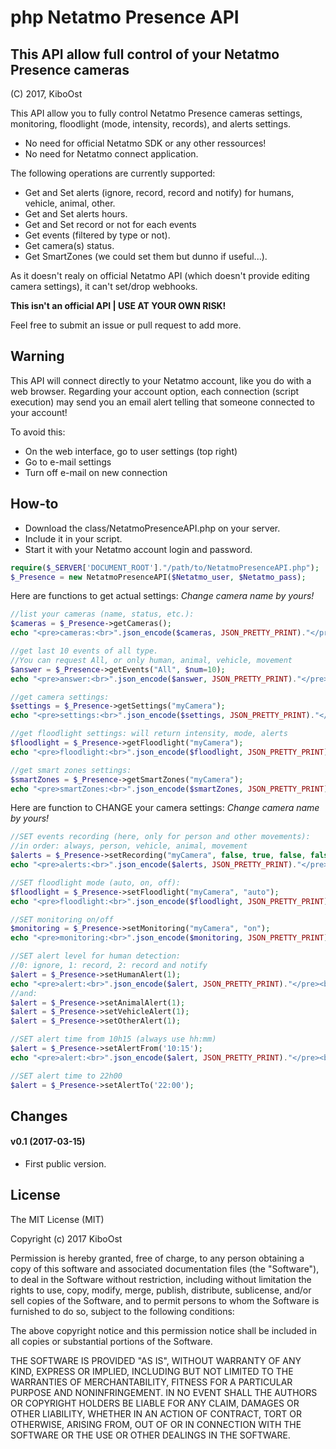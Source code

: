 # php Netatmo Presence API

## This API allow full control of your Netatmo Presence cameras
(C) 2017, KiboOst

This API allow you to fully control Netatmo Presence cameras settings, monitoring, floodlight (mode, intensity, records), and alerts settings.

- No need for official Netatmo SDK or any other ressources!
- No need for Netatmo connect application.

The following operations are currently supported:

- Get and Set alerts (ignore, record, record and notify) for humans, vehicle, animal, other.
- Get and Set alerts hours.
- Get and Set record or not for each events
- Get events (filtered by type or not).
- Get camera(s) status.
- Get SmartZones (we could set them but dunno if useful...).

As it doesn't realy on official Netatmo API (which doesn't provide editing camera settings), it can't set/drop webhooks.

**This isn't an official API | USE AT YOUR OWN RISK!**

Feel free to submit an issue or pull request to add more.

## Warning

This API will connect directly to your Netatmo account, like you do with a web browser. Regarding your account option, each connection (script execution) may send you an email alert telling that someone connected to your account!

To avoid this:

- On the web interface, go to user settings (top right)
- Go to e-mail settings
- Turn off e-mail on new connection

## How-to

- Download the class/NetatmoPresenceAPI.php on your server.
- Include it in your script.
- Start it with your Netatmo account login and password.

```php
require($_SERVER['DOCUMENT_ROOT']."/path/to/NetatmoPresenceAPI.php");
$_Presence = new NetatmoPresenceAPI($Netatmo_user, $Netatmo_pass);
```

Here are functions to get actual settings:
*Change camera name by yours!*

```php
//list your cameras (name, status, etc.):
$cameras = $_Presence->getCameras();
echo "<pre>cameras:<br>".json_encode($cameras, JSON_PRETTY_PRINT)."</pre><br>";

//get last 10 events of all type.
//You can request All, or only human, animal, vehicle, movement
$answer = $_Presence->getEvents("All", $num=10);
echo "<pre>answer:<br>".json_encode($answer, JSON_PRETTY_PRINT)."</pre><br>";

//get camera settings:
$settings = $_Presence->getSettings("myCamera");
echo "<pre>settings:<br>".json_encode($settings, JSON_PRETTY_PRINT)."</pre><br>";

//get floodlight settings: will return intensity, mode, alerts
$floodlight = $_Presence->getFloodlight("myCamera");
echo "<pre>floodlight:<br>".json_encode($floodlight, JSON_PRETTY_PRINT)."</pre><br>";

//get smart zones settings:
$smartZones = $_Presence->getSmartZones("myCamera");
echo "<pre>smartZones:<br>".json_encode($smartZones, JSON_PRETTY_PRINT)."</pre><br>";
```

Here are function to CHANGE your camera settings:
*Change camera name by yours!*

```php
//SET events recording (here, only for person and other movements):
//in order: always, person, vehicle, animal, movement
$alerts = $_Presence->setRecording("myCamera", false, true, false, false, true);
echo "<pre>alerts:<br>".json_encode($alerts, JSON_PRETTY_PRINT)."</pre><br>";

//SET floodlight mode (auto, on, off):
$floodlight = $_Presence->setFloodlight("myCamera", "auto");
echo "<pre>floodlight:<br>".json_encode($floodlight, JSON_PRETTY_PRINT)."</pre><br>";

//SET monitoring on/off
$monitoring = $_Presence->setMonitoring("myCamera", "on");
echo "<pre>monitoring:<br>".json_encode($monitoring, JSON_PRETTY_PRINT)."</pre><br>";

//SET alert level for human detection:
//0: ignore, 1: record, 2: record and notify
$alert = $_Presence->setHumanAlert(1);
echo "<pre>alert:<br>".json_encode($alert, JSON_PRETTY_PRINT)."</pre><br>";
//and:
$alert = $_Presence->setAnimalAlert(1);
$alert = $_Presence->setVehicleAlert(1);
$alert = $_Presence->setOtherAlert(1);

//SET alert time from 10h15 (always use hh:mm)
$alert = $_Presence->setAlertFrom('10:15');
echo "<pre>alert:<br>".json_encode($alert, JSON_PRETTY_PRINT)."</pre><br>";

//SET alert time to 22h00
$alert = $_Presence->setAlertTo('22:00');
```

## Changes

#### v0.1 (2017-03-15)
- First public version.

## License

The MIT License (MIT)

Copyright (c) 2017 KiboOst

Permission is hereby granted, free of charge, to any person obtaining a copy
of this software and associated documentation files (the "Software"), to deal
in the Software without restriction, including without limitation the rights
to use, copy, modify, merge, publish, distribute, sublicense, and/or sell
copies of the Software, and to permit persons to whom the Software is
furnished to do so, subject to the following conditions:

The above copyright notice and this permission notice shall be included in all
copies or substantial portions of the Software.

THE SOFTWARE IS PROVIDED "AS IS", WITHOUT WARRANTY OF ANY KIND, EXPRESS OR
IMPLIED, INCLUDING BUT NOT LIMITED TO THE WARRANTIES OF MERCHANTABILITY,
FITNESS FOR A PARTICULAR PURPOSE AND NONINFRINGEMENT. IN NO EVENT SHALL THE
AUTHORS OR COPYRIGHT HOLDERS BE LIABLE FOR ANY CLAIM, DAMAGES OR OTHER
LIABILITY, WHETHER IN AN ACTION OF CONTRACT, TORT OR OTHERWISE, ARISING FROM,
OUT OF OR IN CONNECTION WITH THE SOFTWARE OR THE USE OR OTHER DEALINGS IN THE
SOFTWARE.
